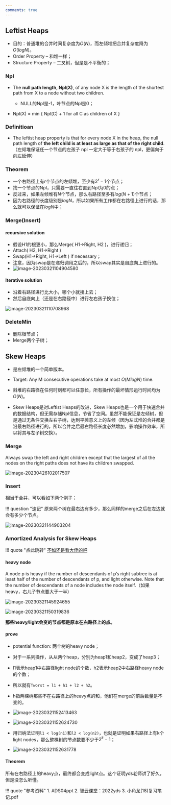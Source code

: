 ```yaml
---
comments: true
---
```

## Leftist Heaps
- 目的：普通堆的合并时间复杂度为$O(N)$，而左倾堆把合并复杂度降为$O(logN)$。
- Order Property – 和堆一样；
- Structure Property – 二叉树，但是是不平衡的；

### Npl

- The **null path length, Npl(X)**, of any node X is the length of the shortest path from X to a node without two children. 
  - NULL的Npl是-1，叶节点的Npl是0；

- Npl(X) = min { Npl(C) + 1 for all C as children of X }

### Definitioan

- The leftist heap property is that for every node X in the heap, the null path length of **the left child is at least as large as that of the right child**.（左倾堆保证任一个节点的左孩子 npl 一定大于等于右孩子的 npl，更偏向于向左延伸）

### Theorem

- 一个右路径上有$r$个节点的左倾堆，至少有$2^r-1$个节点；
- 找一个节点的Npl，只需要一直往右直到Npl为0的点；
- 反过来，如果左倾堆有$N$个节点，那么右路径至多有$log(N+1)$个节点；
- 因为右路径的长度级别是$logN$，所以如果所有工作都在右路径上进行的话，那么就可以保证在$logN$中；

### Merge(Insert)

#### recursive solution

- 假设H1的根更小，那么Merge( H1->Right, H2 )，进行递归；
- Attach( H2, H1->Right )
- Swap(H1->Right, H1->Left ) if necessary；
- 注意，因为swap是在递归调用之后的，所以swap其实是自底向上进行的。
- ![image-20230321104904580](../img/3.17/image-20230321104904580.png)

#### Iterative solution

- 沿着右路径进行比大小，哪个小就接上去；
- 然后自底向上（还是在右路径中）进行左右孩子换位；

![image-20230321110708968](../img/3.17/image-20230321110708968.png)

### DeleteMin

- 删除根节点；
- Merge两个子树；

## Skew Heaps

- 是左倾堆的一个简单版本。 

- Target: Any M consecutive operations take at most $O(M log N)$ time.

- 斜堆的右路径在任何时刻都可以任意长，所有操作的最坏情形运行时间均为$O(N)$。

- Skew Heaps是对Leftist Heaps的改进，Skew Heaps也是一个用于快速合并的数据结构，但无需存储Npl信息，节省了空间。虽然不能保证是左倾树，但是通过无条件交换左右子树，达到平摊意义上的左倾（因为左式堆的合并都是沿最右路径进行的，所以合并之后最右路径长度必然增加，影响操作效率，所以将其与左子树交换）。

### Merge

Always swap the left and right children except that the largest of all the nodes on the right paths does not have its children swapped. 

![image-20230426102017507](../img/4.26/image-20230426102017507.png)

### Insert

相当于合并，可以看如下两个例子；

!!! question "速记"
    原来两个树在最右边有多少，那么同样的merge之后在左边就会有多少个节点。


![image-20230321144903204](../img/3.17/image-20230321144903204.png)

### Amortized Analysis for Skew Heaps

!!! quote "点此跳转"
    [不如还是看大佬的吧](https://note.isshikih.top/cour_note/D2CX_AdvancedDataStructure/Lec04/#合理性分析)

#### heavy node

A node p is heavy if the number of descendants of p’s right subtree is at least half of the number of descendants of p, and light otherwise.  Note that the number of descendants of a node includes the node itself.（如果heavy，右儿子节点要大于一半）

![image-20230321145924655](../img/3.17/image-20230321145924655.png)

![image-20230321150319836](../img/3.17/image-20230321150319836.png)

**那些heavy/light会变的节点都是原本在右路径上的点。**

#### prove

- potential function: 两个树的heavy node；
- 对于一系列操作，从从两个heap，分别为heap1和heap2，变成了heap3；
- l1表示heap1中右路径light node的个数，h2表示heap2中右路径heavy node的个数；
- 所以就有`Tworst = l1 + h1 + l2 + h2`。
- h指两棵树那些不在右路径上的heavy点的和，他们在merge的前后数量是不变的。
- ![image-20230321152413463](../img/3.17/image-20230321152413463.png)

- ![image-20230321152624730](../img/3.17/image-20230321152624730.png)
- 用归纳法证明`l1 < log(n1)`和`l2 < log(n2)`，也就是证明如果右路径上有k个light nodes，那么整棵树的节点数要不少于$2^k-1$；
- ![image-20230321152631778](../img/3.17/image-20230321152631778.png)

#### Theorem

所有在右路径上的heavy点，最终都会变成light点。这个证明yds老师讲了好久，但是没怎么听懂。


!!! quote "参考资料"
    1. ADS04ppt
    2. 智云课堂：2022yds
    3. 小角龙(18)复习笔记.pdf

